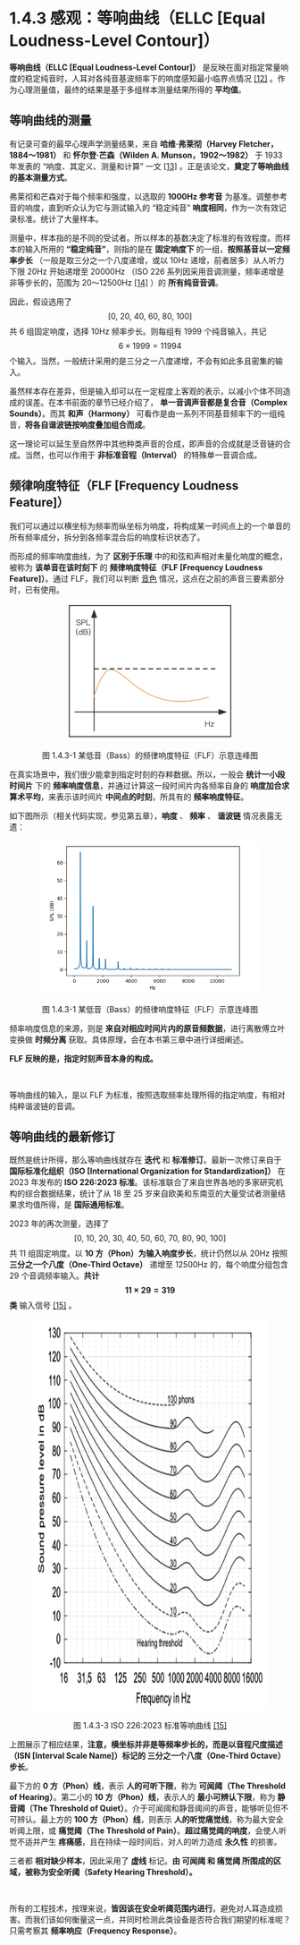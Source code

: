 
# 1.4.3 感观：等响曲线（ELLC [Equal Loudness-Level Contour]）

**等响曲线（ELLC [Equal Loudness-Level Contour]）** 是反映在面对指定常量响度的稳定纯音时，人耳对各纯音基波频率下的响度感知最小临界点情况 [\[12\]][ref] 。作为心理测量值，最终的结果是基于多组样本测量结果所得的 **平均值**。

## **等响曲线的测量**

有记录可查的最早心理声学测量结果，来自 **哈维·弗莱彻（Harvey Fletcher，1884～1981）** 和 **怀尔登·芒森（Wilden A. Munson，1902～1982）** 于 1933 年发表的 “响度、其定义、测量和计算” 一文 [\[13\]][ref] 。正是该论文，**奠定了等响曲线的基本测量方式**。

弗莱彻和芒森对于每个频率和强度，以选取的 **1000Hz 参考音** 为基准。调整参考音的响度，直到听众认为它与测试输入的 “稳定纯音” **响度相同**，作为一次有效记录标准。统计了大量样本。

测量中，样本指的是不同的受试者。所以样本的基数决定了标准的有效程度。而样本的输入所用的 **“稳定纯音”**，则指的是在 **固定响度下** 的一组，**按照基音以一定频率步长** （一般是取三分之一个八度递增，或以 10Hz 递增，前者居多）从人听力下限 20Hz 开始递增至 20000Hz （ISO 226 系列因采用音调测量，频率递增是非等步长的，范围为 20～12500Hz [\[14\]][ref] ）的 **所有纯音音调**。

因此，假设选用了 $$[0,\ 20,\ 40,\ 60,\ 80,\ 100]$$ 共 6 组固定响度，选择 10Hz 频率步长。则每组有 1999 个纯音输入，共记 $$6 \times 1999 = 11994$$ 个输入。当然，一般统计采用的是三分之一八度递增，不会有如此多且密集的输入。

虽然样本存在差异，但是输入却可以在一定程度上客观的表示，以减小个体不同造成的误差。在本书前面的章节已经介绍了， **单一音调声音都是复合音（Complex Sounds）**。而其 **和声（Harmony）** 可看作是由一系列不同基音频率下的一组纯音，**将各自谐波链按响度叠加组合而成**。

这一理论可以延生至自然界中其他种类声音的合成，即声音的合成就是泛音链的合成。当然，也可以作用于 **非标准音程（Interval）** 的特殊单一音调合成。

## **频律响度特征（FLF [Frequency Loudness Feature]）**

我们可以通过以横坐标为频率而纵坐标为响度，将构成某一时间点上的一个单音的所有频率成分，拆分到各频率混合后的响度标识状态了。

而形成的频率响度曲线，为了 **区别于乐理** 中的和弦和声相对未量化响度的概念，被称为 **该单音在该时刻下** 的 **频律响度特征（FLF [Frequency Loudness Feature]）**。通过 FLF，我们可以判断 [音色](Docs_1_3_3.md) 情况，这点在之前的声音三要素部分时，已有使用。

<center>
<figure>
   <img  
      width = "300" height = "245"
      src="../../Pictures/SFR_preception_chain_0.png" alt="">
    <figcaption>
      <p>图 1.4.3-1 某低音（Bass）的频律响度特征（FLF）示意连峰图</p>
   </figcaption>
</figure>
</center>

在真实场景中，我们很少能拿到指定时刻的存粹数据。所以，一般会 **统计一小段时间片** 下的 **频率响度信息**，并通过计算这一段时间片内各频率自身的 **响度加合求算术平均**，来表示该时间片 **中间点的时刻**，所具有的 **频率响度特征**。

如下图所示（相关代码实现，参见第五章），**响度** 、 **频率** 、 **谐波链** 情况表露无遗：

<center>
<figure>
   <img  
      width = "400" height = "275"
      src="../../Pictures/FLC_instruments_A4_5_100.png" alt="">
    <figcaption>
      <p>图 1.4.3-1 某低音（Bass）的频律响度特征（FLF）示意连峰图</p>
   </figcaption>
</figure>
</center>

频率响度信息的来源，则是 **来自对相应时间片内的原音频数据**，进行离散傅立叶变换做 **时频分离** 获取。具体原理，会在本书第三章中进行详细阐述。

**FLF 反映的是，指定时刻声音本身的构成。**

<br>

等响曲线的输入，是以 FLF 为标准，按照选取频率处理所得的指定响度，有相对纯粹谐波链的音调。

## **等响曲线的最新修订**

既然是统计所得，那么等响曲线就存在 **迭代** 和 **标准修订**。最新一次修订来自于 **国际标准化组织（ISO [International Organization for Standardization]）** 在 2023 年发布的 **ISO 226:2023 标准**。该标准联合了来自世界各地的多家研究机构的综合数据结果，统计了从 18 至 25 岁来自欧美和东南亚的大量受试者测量结果求均值所得，是 **国际通用标准**。

2023 年的再次测量，选择了 $$[0,\ 10,\ 20,\ 30,\ 40,\ 50,\ 60,\ 70,\ 80,\ 90,\ 100]$$ 共 11 组固定响度。以 **10 方（Phon）为输入响度步长**，统计仍然以从 20Hz 按照 **三分之一个八度（One-Third Octave）** 递增至 12500Hz 的，每个响度分组包含 29 个音调频率输入。**共计 $$11 \times 29 = 319$$ 类** 输入信号 [\[15\]][ref] 。

<center>
<figure>
   <img  
      width = "800" height = "700"
      src="../../Pictures/ELC_ISO226_2023.png" alt="">
    <figcaption>
      <p>图 1.4.3-3 ISO 226:2023 标准等响曲线 <a href="References_1.md">[15]</a></p>
   </figcaption>
</figure>
</center>

上图展示了相应结果，**注意，横坐标并非是等频率步长的，而是以音程尺度描述（ISN [Interval Scale Name]）标记的 三分之一个八度（One-Third Octave） 步长**。

最下方的 **0 方（Phon）线**，表示 **人的可听下限**，称为 **可闻阈（The Threshold of Hearing）**。第二小的 **10 方（Phon）线**，表示人的 **最小可辨认下限**，称为 **静音阈（The Threshold of Quiet）**。介于可闻阈和静音阈间的声音，能够听见但不可辨认。最上方的 **100 方（Phon）线**，则表示 **人的听觉痛觉线**，称为最大安全听阈上限，或 **痛觉阈（The Threshold of Pain）**。**超过痛觉阈的响度**，会使人听觉不适并产生 **疼痛感**，且在持续一段时间后，对人的听力造成 **永久性** 的损害。

三者都 **相对缺少样本**，因此采用了 **虚线** 标记。**由 可闻阈 和 痛觉阈 所围成的区域，被称为安全听阈（Safety Hearing Threshold）。**

<br>

所有的工程技术，按理来说，**皆因该在安全听阈范围内进行**。避免对人耳造成损害。而我们该如何衡量这一点，并同时检测此类设备是否符合我们期望的标准呢？只需考察其 **频率响应（Frequency Response）**。


[ref]: References_1.md
